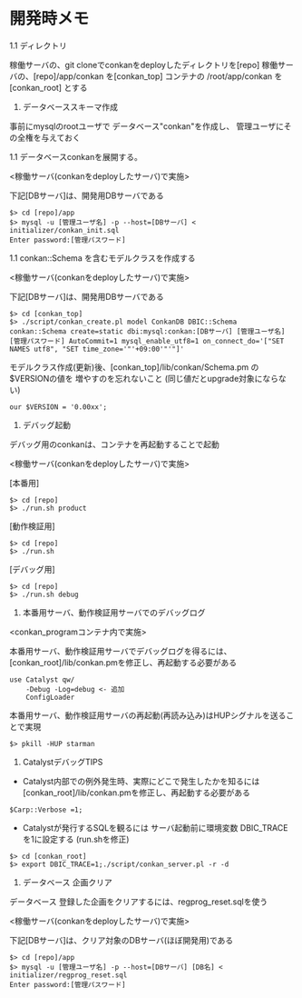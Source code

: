 開発時メモ
=========
1.1 ディレクトリ

稼働サーバの、git cloneでconkanをdeployしたディレクトリを[repo]
稼働サーバの、[repo]/app/conkan を[conkan_top]
コンテナの /root/app/conkan を [conkan_root]
とする

1. データベーススキーマ作成

事前にmysqlのrootユーザで
データベース"conkan"を作成し、
管理ユーザにその全権を与えておく

1.1 データベースconkanを展開する。

<稼働サーバ(conkanをdeployしたサーバ)で実施>

下記[DBサーバ]は、開発用DBサーバである

````
$> cd [repo]/app
$> mysql -u [管理ユーザ名] -p --host=[DBサーバ] < initializer/conkan_init.sql
Enter password:[管理パスワード]
````
1.1 conkan::Schema を含むモデルクラスを作成する

<稼働サーバ(conkanをdeployしたサーバ)で実施>

下記[DBサーバ]は、開発用DBサーバである

````
$> cd [conkan_top]
$> ./script/conkan_create.pl model ConkanDB DBIC::Schema conkan::Schema create=static dbi:mysql:conkan:[DBサーバ] [管理ユーザ名] [管理パスワード] AutoCommit=1 mysql_enable_utf8=1 on_connect_do='["SET NAMES utf8", "SET time_zone='"'+09:00'"'"]'
````
モデルクラス作成(更新)後、[conkan_top]/lib/conkan/Schema.pm の$VERSIONの値を
増やすのを忘れないこと
(同じ値だとupgrade対象にならない)

````
our $VERSION = '0.00xx';
````

1. デバッグ起動

デバッグ用のconkanは、コンテナを再起動することで起動

<稼働サーバ(conkanをdeployしたサーバ)で実施>

[本番用]
````
$> cd [repo]
$> ./run.sh product
````

[動作検証用]
````
$> cd [repo]
$> ./run.sh
````

[デバッグ用]
````
$> cd [repo]
$> ./run.sh debug
````

1. 本番用サーバ、動作検証用サーバでのデバッグログ

<conkan_programコンテナ内で実施>

本番用サーバ、動作検証用サーバでデバッグログを得るには、
[conkan_root]/lib/conkan.pmを修正し、再起動する必要がある

~~~~
use Catalyst qw/
    -Debug -Log=debug <- 追加
    ConfigLoader
~~~~
本番用サーバ、動作検証用サーバの再起動(再読み込み)はHUPシグナルを送ることで実現

````
$> pkill -HUP starman
````

1. CatalystデバッグTIPS

- Catalyst内部での例外発生時、実際にどこで発生したかを知るには
[conkan_root]/lib/conkan.pmを修正し、再起動する必要がある
~~~~
$Carp::Verbose =1;
~~~~

- Catalystが発行するSQLを観るには
サーバ起動前に環境変数 DBIC_TRACEを1に設定する
(run.shを修正)

````
$> cd [conkan_root]
$> export DBIC_TRACE=1;./script/conkan_server.pl -r -d
````

1. データベース 企画クリア

データベース 登録した企画をクリアするには、regprog_reset.sqlを使う

<稼働サーバ(conkanをdeployしたサーバ)で実施>

下記[DBサーバ]は、クリア対象のDBサーバ(ほぼ開発用)である

````
$> cd [repo]/app
$> mysql -u [管理ユーザ名] -p --host=[DBサーバ] [DB名] < initializer/regprog_reset.sql
Enter password:[管理パスワード]
````
